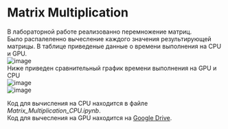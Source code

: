 # Matrix Multiplication
В лабораторной работе реализованно перемножение матриц. </br> Было распалеленно вычесление каждого значения результирующей матрицы. В таблице приведеные данные о времени выполнения на CPU и GPU. </br>
![image](https://user-images.githubusercontent.com/83270014/204343860-cae32051-1604-4f26-a714-e93667c77a85.png) </br>
Ниже приведен сравнительный график времени выполнения на GPU и CPU </br>
![image](https://user-images.githubusercontent.com/83270014/204306447-beb06f3c-27c4-4e02-92d4-2825859bc5e7.png) </br>
![image](https://user-images.githubusercontent.com/83270014/204350651-98dceacd-92cd-4e86-bb3a-34883774bd50.png)</br>


Код для вычисления на CPU находится в файле *Matrix_Multiplication_CPU.ipynb*. </br>
Код для вычесления на GPU находится на [Google Drive](https://colab.research.google.com/drive/1iNtHkdFxHOCu43tEV14u1Ih50BHfgYTM?usp=share_link).

